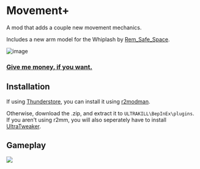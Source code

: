# Movement+

A mod that adds a couple new movement mechanics.

Includes a new arm model for the Whiplash by [Rem_Safe_Space](https://twitter.com/Rem_Safe_Space).

![image](https://github.com/wafflethings/MovementPlus/assets/60797216/aa31481d-0472-47c0-a74d-b227f49b2c6f)

### [Give me money, if you want.](https://www.patreon.com/Waff1e)

## Installation

If using [Thunderstore](https://thunderstore.io/c/ultrakill/p/Waff1e/MovementPlus), you can install it using [r2modman](https://thunderstore.io/package/ebkr/r2modman/). 

Otherwise, download the .zip, and extract it to `ULTRAKILL\BepInEx\plugins`.
If you aren't using r2mm, you will also seperately have to install [UltraTweaker](https://thunderstore.io/c/ultrakill/p/Waff1e/UltraTweaker).

## Gameplay
[![](https://i.ytimg.com/vi/FJjxaGe3wOc/maxresdefault.jpg)](https://youtu.be/watch?v=FJjxaGe3wOc)
